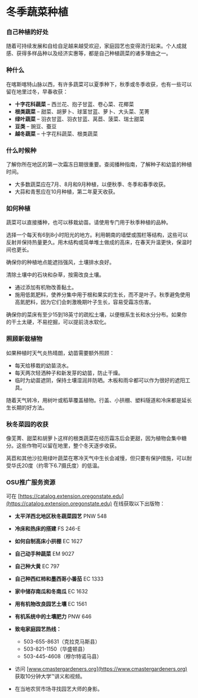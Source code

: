 # 冬季蔬菜种植

### 自己种植的好处

随着可持续发展和自给自足越来越受欢迎，家庭园艺也变得流行起来。个人成就感、获得多样品种以及经济实惠等，都是自己种植蔬菜的诸多理由之一。

### 种什么

在喀斯喀特山脉以西，有许多蔬菜可以夏季种下，秋季或冬季收获，也有一些可以留在地里过冬，早春收获：

- **十字花科蔬菜** – 西兰花、抱子甘蓝、卷心菜、花椰菜
- **根类蔬菜** – 甜菜、胡萝卜、球茎甘蓝、萝卜、大头菜、芜菁
- **绿叶蔬菜** – 羽衣甘蓝、羽衣甘蓝、莴苣、菠菜、瑞士甜菜
- **豆类** – 豌豆、蚕豆
- **越冬蔬菜** – 十字花科蔬菜、根类蔬菜

### 什么时候种

了解你所在地区的第一次霜冻日期很重要。查阅播种指南，了解种子和幼苗的种植时间。

- 大多数蔬菜应在7月、8月和9月种植，以便秋季、冬季和春季收获。
- 大蒜和青葱应在10月种植，第二年夏天收获。

### 如何种植


蔬菜可以直接播种，也可以移栽幼苗。请使用专门用于秋季种植的品种。


选择一个每天有6到8小时阳光的地方。利用朝南的墙壁或围栏等结构，这些可以反射并保持热量更久。用木结构或简单堆土做成的高床，在春天升温更快，保温时间也更长。

确保你的种植地点能遮挡强风，土壤排水良好。


清除土壤中的石块和杂草，按需改良土壤。

- 通过添加有机物改善黏土。
- 施用低氮肥料，使养分集中用于根和果实的生长，而不是叶子。秋季避免使用高氮肥料，因为它们会刺激晚期叶子生长，容易受霜冻伤害。

确保你的菜床有至少15到18英寸的疏松土壤，以便根系生长和水分分布。如果你的干土太硬，不易挖掘，可以提前浇水软化。

### 照顾新栽植物

如果种植时天气炎热晴朗，幼苗需要额外照顾：

- 每天给移栽的幼苗浇水。
- 每天两次轻洒种子和新发芽的幼苗，防止干燥。
- 临时为幼苗遮阴，保持土壤湿润并防晒。木板和雨伞都可以作为很好的遮阳工具。

随着天气转冷，用树叶或稻草覆盖植物。行盖、小拱棚、塑料隧道和冷床都是延长生长期的好方法。

### 秋冬菜园的收获

像芜菁、甜菜和胡萝卜这样的根类蔬菜在经历霜冻后会更甜，因为植物会集中糖分。这些作物可以留在地里，整个冬天逐步收获。

莴苣和其他沙拉用绿叶蔬菜在寒冷天气中生长会减慢，但只要有保护措施，可以耐受华氏20度（约零下6.7摄氏度）的低温。

### OSU推广服务资源

可在 [https://catalog.extension.oregonstate.edu](https://catalog.extension.oregonstate.edu) 在线获取以下出版物：

- **太平洋西北地区秋冬蔬菜园艺** PNW 548
- **冷床和热床的搭建** FS 246-E
- **如何自制高床小拱棚** EC 1627
- **自己动手种蔬菜** EM 9027
- **自己种大黄** EC 797
- **自己种西红柿和墨西哥小番茄** EC 1333
- **家中储存南瓜和冬南瓜** EC 1632
- **用有机物改良园艺土壤** EC 1561
- **有机系统中的土壤肥力** PNW 646


- **致电家庭园艺热线：**
  - 503-655-8631（克拉克马斯县）
  - 503-821-1150（华盛顿县）
  - 503-445-4608（穆尔特诺马县）
- 访问 [www.cmastergardeners.org](https://www.cmastergardeners.org) 获取10分钟大学™讲义和视频。
- 在当地农贸市场寻找园艺大师的身影。
